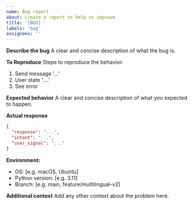 ```yaml
---
name: Bug report
about: Create a report to help us improve
title: '[BUG] '
labels: 'bug'
assignees: ''
---
```


**Describe the bug**
A clear and concise description of what the bug is.

**To Reproduce**
Steps to reproduce the behavior:
1. Send message '...'
2. User state '....'
3. See error

**Expected behavior**
A clear and concise description of what you expected to happen.

**Actual response**
```json
{
  "response": "...",
  "intent": "...",
  "user_signal": "..."
}
```

**Environment:**
 - OS: [e.g. macOS, Ubuntu]
 - Python version: [e.g. 3.11]
 - Branch: [e.g. main, feature/multilingual-v2]

**Additional context**
Add any other context about the problem here.
